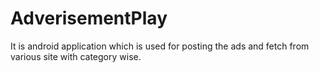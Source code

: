 # AdverisementPlay
It is android application which is used for posting the ads and fetch from various site with category wise.

